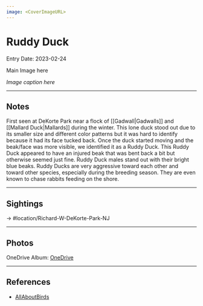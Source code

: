 ```yaml
---
image: <CoverImageURL>
---
```


# Ruddy Duck
Entry Date: 2023-02-24

Main Image here

*Image caption here*

---------------------------------------------------------------
## Notes

First seen at DeKorte Park near a flock of [[Gadwall|Gadwalls]] and [[Mallard Duck|Mallards]] during the winter. This lone duck stood out due to its smaller size and different color patterns but it was hard to identify because it had its face tucked back. Once the duck started moving and the beak/face was more visible, we identified it as a Ruddy Duck. This Ruddy Duck appeared to have an injured beak that was bent back a bit but otherwise seemed just fine. Ruddy Duck males stand out with their bright blue beaks. Ruddy Ducks are very aggressive toward each other and toward other species, especially during the breeding season. They are even known to chase rabbits feeding on the shore.

---------------------------------------------------------------
## Sightings

-> #location/Richard-W-DeKorte-Park-NJ 

---------------------------------------------------------------
## Photos
OneDrive Album: [OneDrive](linkhere)

---------------------------------------------------------------
## References
- [AllAboutBirds](https://www.allaboutbirds.org/guide/Ruddy_Duck/overview)